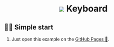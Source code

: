 <h1 align="center">
    <img src="https://img.icons8.com/office/30/000000/react.png"/>
    Keyboard
</h1>

## 🏃‍♂️ Simple start

1. Just open this example on the [GitHub Pages 🚀](https://alexandr-stark.github.io/Keyboard/).
